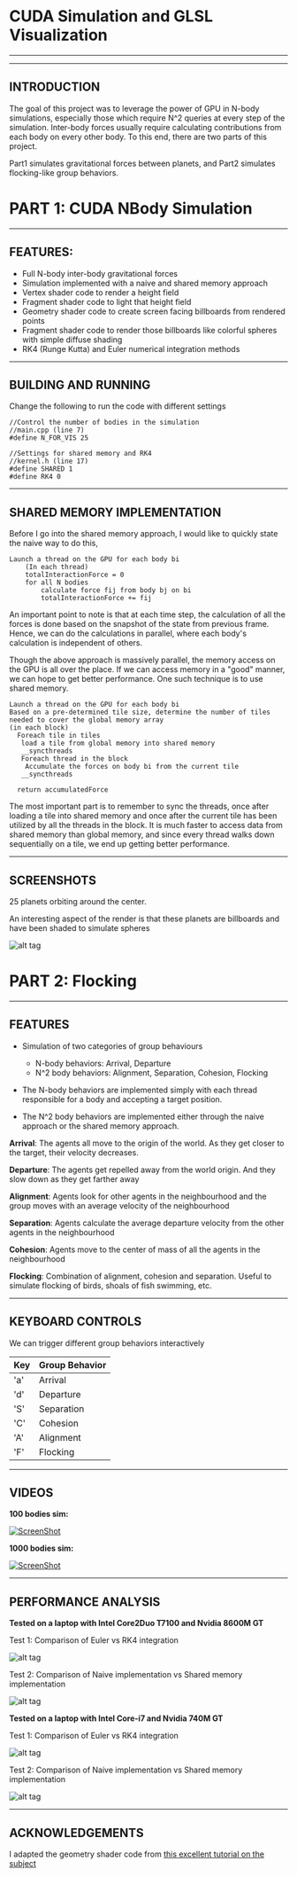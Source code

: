 CUDA Simulation and GLSL Visualization
===
---
---
INTRODUCTION
---
The goal of this project was to leverage the power of GPU in N-body simulations, especially those which require N^2 queries at every step of the simulation.
Inter-body forces usually require calculating contributions from each body on every other body. To this end, there are two parts of this project. 

Part1 simulates gravitational forces between planets, and Part2 simulates flocking-like group behaviors.

PART 1: CUDA NBody Simulation
===

---
FEATURES:
---

 *  Full N-body inter-body gravitational forces
 *  Simulation implemented with a naive and shared memory approach
 *  Vertex shader code to render a height field
 *  Fragment shader code to light that height field
 *  Geometry shader code to create screen facing billboards from rendered points
 *  Fragment shader code to render those billboards like colorful spheres with simple diffuse shading
 *  RK4 (Runge Kutta) and Euler numerical integration methods
 
---
BUILDING AND RUNNING
---
Change the following to run the code with different settings

```
//Control the number of bodies in the simulation
//main.cpp (line 7)
#define N_FOR_VIS 25
```

```
//Settings for shared memory and RK4
//kernel.h (line 17)
#define SHARED 1
#define RK4 0
```

---
SHARED MEMORY IMPLEMENTATION
---

Before I go into the shared memory approach, I would like to quickly state the naive way to do this,

    Launch a thread on the GPU for each body bi
        (In each thread)
        totalInteractionForce = 0
        for all N bodies
            calculate force fij from body bj on bi
            totalInteractionForce += fij

An important point to note is that at each time step, the calculation of all the forces is done based on the snapshot of the state from previous frame.
Hence, we can do the calculations in parallel,  where each body's calculation is independent of others.

Though the above approach is massively parallel, the memory access on the GPU is all over the place.
If we can access memory in a "good" manner, we can hope to get better performance.
One such technique is to use shared memory.

    Launch a thread on the GPU for each body bi
    Based on a pre-determined tile size, determine the number of tiles needed to cover the global memory array
    (in each block)
      Foreach tile in tiles
       load a tile from global memory into shared memory
       __syncthreads
       Foreach thread in the block
        Accumulate the forces on body bi from the current tile
       __syncthreads
       
      return accumulatedForce
        
The most important part is to remember to sync the threads, once after loading a tile into shared memory and once after the current tile has been utilized by all the threads in the block.
It is much faster to access data from shared memory than global memory, and since every thread walks down sequentially on a tile, we end up getting better performance.

---
SCREENSHOTS
---
25 planets orbiting around the center.

An interesting aspect of the render is that these planets are billboards and have been shaded to simulate spheres

![alt tag](https://raw.github.com/vimanyu/Project3-Simulation/master/Part1/resources/colored_planets.png)

PART 2: Flocking
===

---
FEATURES
---
- Simulation of two categories of group behaviours
  * N-body behaviors:  Arrival, Departure 
  * N^2 body behaviors: Alignment, Separation, Cohesion, Flocking

- The N-body behaviors are implemented simply with each thread responsible for a body and accepting a target position.

- The N^2 body behaviors are implemented either through the naive approach or the shared memory approach.

**Arrival**: The agents all move to the origin of the world. As they get closer to the target, their velocity decreases.

**Departure**: The agents get repelled away from the world origin. And they slow down as they get farther away

**Alignment**: Agents look for other agents in the neighbourhood and the group moves with an average velocity of the neighbourhood

**Separation**: Agents calculate the average departure velocity from the other agents in the neighbourhood

**Cohesion**: Agents move to the center of mass of all the agents in the neighbourhood

**Flocking**: Combination of alignment, cohesion and separation. Useful to simulate flocking of birds, shoals of fish swimming, etc.

---
KEYBOARD CONTROLS
---

We can trigger different group behaviors interactively

Key|Group Behavior
---|---
'a' | Arrival
'd' | Departure
'S' | Separation
'C' | Cohesion
'A' | Alignment
'F' | Flocking

---
VIDEOS
---
**100 bodies sim:**

[![ScreenShot](https://raw.github.com/vimanyu/Project3-Simulation/master/Part2/resources/flockingVideoScreenshot.png)](http://www.youtube.com/watch?v=Gj59Ote7p5A)

**1000 bodies sim:**

[![ScreenShot](https://raw.github.com/vimanyu/Project3-Simulation/master/Part2/resources/flockingVideo2Screenshot.png)](http://www.youtube.com/watch?v=mV6yPZRVU-U)

---
PERFORMANCE ANALYSIS
---

**Tested on a laptop with Intel Core2Duo T7100 and Nvidia 8600M GT**

Test 1: Comparison of Euler vs RK4 integration

![alt tag](https://raw.github.com/vimanyu/Project3-Simulation/master/Part1/resources/eulerVsRk4.png)

Test 2: Comparison of Naive implementation vs Shared memory implementation

![alt tag](https://raw.github.com/vimanyu/Project3-Simulation/master/Part1/resources/naiveVsSharedMem.png)

**Tested on a laptop with Intel Core-i7 and Nvidia 740M GT**

Test 1: Comparison of Euler vs RK4 integration

![alt tag](https://raw.github.com/vimanyu/Project3-Simulation/master/Part2/resources/eulerVsRk4.png)

Test 2: Comparison of Naive implementation vs Shared memory implementation

![alt tag](https://raw.github.com/vimanyu/Project3-Simulation/master/Part2/resources/naiveVsSharedMem.png)

---
ACKNOWLEDGEMENTS
---
I adapted the geometry shader code from [this excellent tutorial on the subject](http://ogldev.atspace.co.uk/www/tutorial27/tutorial27.html)
